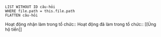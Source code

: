 ```dataview
LIST WITHOUT ID câu-hỏi
WHERE file.path = this.file.path
FLATTEN câu-hỏi
```
Hoạt động nhận làm trong tổ chức::
Hoạt động đã làm trong tổ chức:: [[Ủng hộ tiền]] 